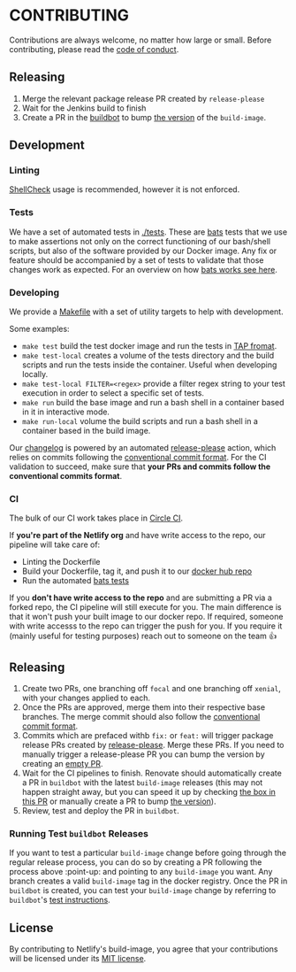 # CONTRIBUTING

Contributions are always welcome, no matter how large or small. Before contributing,
please read the [code of conduct](CODE_OF_CONDUCT.md).

## Releasing

1. Merge the relevant package release PR created by `release-please`
2. Wait for the Jenkins build to finish
3. Create a PR in the [buildbot](https://github.com/netlify/buildbot) to bump [the version](https://github.com/netlify/buildbot/blob/a247edab7ead955cc27bb70ecc9f081e68f1aea6/script/docker-build.sh#L17) of the `build-image`.

## Development

### Linting

[ShellCheck](https://github.com/koalaman/shellcheck) usage is recommended, however it is not enforced.

### Tests

We have a set of automated tests in [./tests](./tests). These are [bats](https://github.com/bats-core/bats-core) tests that we use to make assertions not only on the correct functioning of our bash/shell scripts, but also of the software provided by our Docker image. Any fix or feature should be accompanied by a set of tests to validate that those changes work as expected. For an overview on how [bats works see here](https://bats-core.readthedocs.io/en/stable/).

### Developing

We provide a [Makefile](./Makefile) with a set of utility targets to help with development.

Some examples:

- `make test` build the test docker image and run the tests in [TAP fromat](http://testanything.org/).
- `make test-local` creates a volume of the tests directory and the build scripts and run the tests inside the container. Useful when developing locally.
- `make test-local FILTER=<regex>` provide a filter regex string to your test execution in order to select a specific set of tests.
- `make run` build the base image and run a bash shell in a container based in it in interactive mode.
- `make run-local` volume the build scripts and run a bash shell in a container based in the build image.

Our [changelog](./CHANGELOG.md) is powered by an automated [release-please](https://github.com/googleapis/release-please) action, which relies on commits following the [conventional commit format](https://www.conventionalcommits.org/en/v1.0.0-beta.2/#summary).
For the CI validation to succeed, make sure that **your PRs and commits follow the conventional commits format**.

### CI

The bulk of our CI work takes place in [Circle CI](https://app.circleci.com/pipelines/github/netlify/build-image).

If **you're part of the Netlify org** and have write access to the repo, our pipeline will take care of:
- Linting the Dockerfile
- Build your Dockerfile, tag it, and push it to our [docker hub repo](https://hub.docker.com/r/netlify/build)
- Run the automated [bats tests](#tests)


If you **don't have write access to the repo** and are submitting a PR via a forked repo, the CI pipeline will still execute for you. The main difference is that it won't push your built image to our docker repo.
If required, someone with write accesss to the repo can trigger the push for you. If you require it (mainly useful for testing purposes) reach out to someone on the team :+1:

## Releasing

1. Create two PRs, one branching off `focal` and one branching off `xenial`, with your changes applied to each.
2. Once the PRs are approved, merge them into their respective base branches. The merge commit should also follow the [conventional commit format](https://www.conventionalcommits.org/en/v1.0.0-beta.2/#summary).
3. Commits which are prefaced withb `fix:` or `feat:` will trigger package release PRs created by [release-please](https://github.com/googleapis/release-please). Merge these PRs. If you need to manually trigger a release-please PR you can bump the version by creating an [empty PR](https://github.com/netlify/build-image/pull/728).
4. Wait for the CI pipelines to finish. Renovate should automatically create a PR in `buildbot` with the latest `build-image` releases (this may not happen straight away, but you can speed it up by checking [the box in this PR](https://github.com/netlify/buildbot/issues/912) or manually create a PR to bump [the version](https://github.com/netlify/buildbot/blob/0ada244ab84a1759a70d6b2cfc27c9987b5c77ca/.circleci/config.yml#L141-L150)).
5. Review, test and deploy the PR in `buildbot`.
### Running Test `buildbot` Releases

If you want to test a particular `build-image` change before going through the regular release process, you can do so by creating a PR following the process above :point-up: and pointing to any `build-image` you want. Any branch
creates a valid `build-image` tag in the docker registry. Once the PR in `buildbot` is created, you can test your `build-image` change by referring to `buildbot`'s [test instructions](https://github.com/netlify/buildbot#testing-builds-on-a-live-test-site).

## License

By contributing to Netlify's build-image, you agree that your contributions will be licensed
under its [MIT license](LICENSE).
